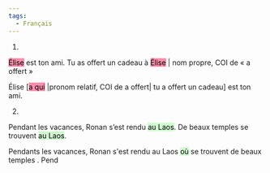 ```yaml
---
tags:
  - Français
---
```

1.   
<mark style="background: #FF5582A6;">Élise</mark> est ton ami. Tu as offert un cadeau à <mark style="background: #FF5582A6;">Élise</mark> | nom propre, COI de « a offert »

Élise [<mark style="background: #FF5582A6;">a qui</mark> |pronom relatif, COI de a offert| tu a offert un cadeau] est ton ami.

2.   
Pendant les vacances, Ronan s’est rendu <mark style="background: #BBFABBA6;">au Laos</mark>. De beaux temples se trouvent <mark style="background: #BBFABBA6;">au Laos</mark>.

Pendants les vacances, Ronan s'est rendu au Laos <mark style="background: #BBFABBA6;">où</mark> se trouvent de beaux temples .
Pend